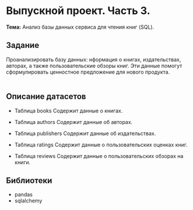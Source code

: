 # Выпускной проект. Часть 3.
**Тема:** Анализ базы данных сервиса для чтения книг (SQL).

## Задание 
Проанализировать базу данных: нформация о книгах, издательствах, авторах, а также пользовательские обзоры книг. Эти данные помогут сформулировать ценностное предложение для нового продукта.<br><br>

## Описание датасетов 
- Таблица books
Содержит данные о книгах.

- Таблица authors
Содержит данные об авторах.

- Таблица publishers
Содержит данные об издательствах.

- Таблица ratings
Содержит данные о пользовательских оценках книг.

- Таблица reviews
Содержит данные о пользовательских обзорах на книги.


## Библиотеки
- pandas
- sqlalchemy

